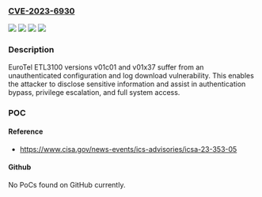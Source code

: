 ### [CVE-2023-6930](https://cve.mitre.org/cgi-bin/cvename.cgi?name=CVE-2023-6930)
![](https://img.shields.io/static/v1?label=Product&message=ETL3100&color=blue)
![](https://img.shields.io/static/v1?label=Version&message=v01c01%20&color=brightgreen)
![](https://img.shields.io/static/v1?label=Version&message=v01x37%20&color=brightgreen)
![](https://img.shields.io/static/v1?label=Vulnerability&message=%20CWE-284%20Improper%20Access%20Control&color=brightgreen)

### Description

EuroTel ETL3100 versions v01c01 and v01x37 suffer from an unauthenticated configuration and log download vulnerability. This enables the attacker to disclose sensitive information and assist in authentication bypass, privilege escalation, and full system access.

### POC

#### Reference
- https://www.cisa.gov/news-events/ics-advisories/icsa-23-353-05

#### Github
No PoCs found on GitHub currently.

